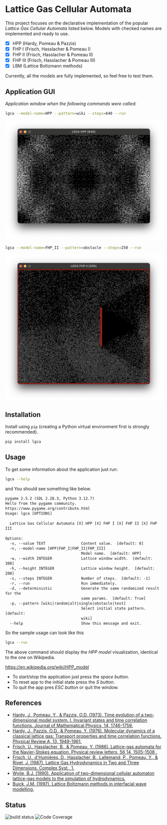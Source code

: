 # Lattice Gas Cellular Automata

This project focuses on the declarative implementation of the popular *Lattice Gas Cellular Automata* listed below.
Models with checked names are implemented and ready to use.

* [X] HPP (Hardy, Pomeau & Pazzis)
* [X] FHP I (Frisch, Hasslacher & Pomeau I)
* [X] FHP II (Frisch, Hasslacher & Pomeau II)
* [X] FHP III (Frisch, Hasslacher & Pomeau III)
* [X] LBM (Lattice Boltzmann methods)

Currently, all the models are fully implemented, so feel free to test them.

## Application GUI

*Application window when the following commands were called:*

```bash
lgca --model-name=HPP --pattern=wiki --steps=640 --run
```

![HPP, obstacle, step 250 <](https://github.com/siciarek/lgca/raw/main/docs/images/hpp-obstacle-step-640.png?raw=True)

```bash
lgca --model-name=FHP_II --pattern=obstacle --steps=250 --run
```

![FHP II, obstacle, step 250 <](https://github.com/siciarek/lgca/raw/main/docs/images/fhp-ii-obstacle-step-250.png?raw=True)

## Installation

Install using `pip` (creating a Python virtual environment first is strongly recommended).

```bash
pip install lgca
```

## Usage

To get some information about the application just run:

```bash
lgca --help
```

and You should see something like below.

```text
pygame 2.5.2 (SDL 2.28.3, Python 3.12.7)
Hello from the pygame community. https://www.pygame.org/contribute.html
Usage: lgca [OPTIONS]

  Lattice Gas Cellular Automata [X] HPP [X] FHP I [X] FHP II [X] FHP III

Options:
  -v, --value TEXT                Content value.  [default: 0]
  -n, --model-name [HPP|FHP_I|FHP_II|FHP_III]
                                  Model name.  [default: HPP]
  -w, --width INTEGER             Lattice window width.  [default: 300]
  -h, --height INTEGER            Lattice window height.  [default: 200]
  -s, --steps INTEGER             Number of steps.  [default: -1]
  -r, --run                       Run immediately.
  -d, --deterministic             Generate the same randomized result for the
                                  same params.  [default: True]
  -p, --pattern [wiki|random|alt|single|obstacle|test]
                                  Select initial state pattern.  [default:
                                  wiki]
  --help                          Show this message and exit.
```

So the sample usage can look like this

```bash
lgca --run
```

The above command should display the *HPP model* visualization, identical to the one on Wikipedia.

<https://en.wikipedia.org/wiki/HPP_model>

* To start/stop the application just press the *space button*.
* To reset app to the initial state press the *S button*.
* To quit the app pres *ESC button* or quit the window.

## References

* [Hardy, J., Pomeau, Y., & Pazzis, O.D. (1973). Time evolution of a two‐dimensional model system. I. Invariant states and time correlation functions. Journal of Mathematical Physics, 14, 1746-1759.](https://sci-hub.se/10.1063/1.1666248)
* [Hardy, J., Pazzis, O.D., & Pomeau, Y. (1976). Molecular dynamics of a classical lattice gas: Transport properties and time correlation functions. Physical Review A, 13, 1949-1961.](https://sci-hub.se/10.1103/physreva.13.1949)
* [Frisch, U., Hasslacher, B., & Pomeau, Y. (1986). Lattice-gas automata for the Navier-Stokes equation. Physical review letters, 56 14, 1505-1508 .](https://sci-hub.se/10.1103/physrevlett.56.1505)
* [Frisch, U., d'Humières, D., Hasslacher, B., Lallemand, P., Pomeau, Y., & Rivet, J. (1987). Lattice Gas Hydrodynamics in Two and Three Dimensions. Complex Syst., 1.](https://content.wolfram.com/sites/13/2018/02/01-4-7.pdf)
* [Wylie, B.J. (1990). Application of two-dimensional cellular automaton lattice-gas models to the simulation of hydrodynamics.](https://pages.cs.wisc.edu/~wylie/doc/PhD_thesis.pdf)
* [Buick, J.M. (1997). Lattice Boltzmann methods in interfacial wave modelling.](https://era.ed.ac.uk/bitstream/handle/1842/10845/Buick1997.pdf)

## Status

![build status](https://github.com/siciarek/lgca/actions/workflows/python-app.yml/badge.svg?style=flat&cache-control=no-cache)
![Code Coverage](https://img.shields.io/badge/Code%20Coverage-100%25-success?style=flat)
